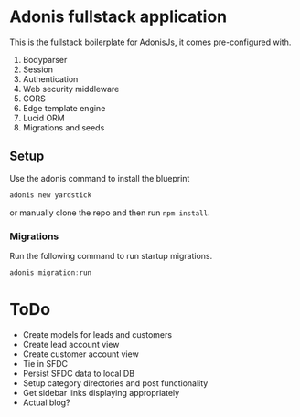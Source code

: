# Adonis fullstack application

This is the fullstack boilerplate for AdonisJs, it comes pre-configured with.

1. Bodyparser
2. Session
3. Authentication
4. Web security middleware
5. CORS
6. Edge template engine
7. Lucid ORM
8. Migrations and seeds

## Setup

Use the adonis command to install the blueprint

```bash
adonis new yardstick
```

or manually clone the repo and then run `npm install`.


### Migrations

Run the following command to run startup migrations.

```js
adonis migration:run
```


# ToDo
- Create models for leads and customers
- Create lead account view
- Create customer account view
- Tie in SFDC
- Persist SFDC data to local DB
- Setup category directories and post functionality
- Get sidebar links displaying appropriately
- Actual blog?

